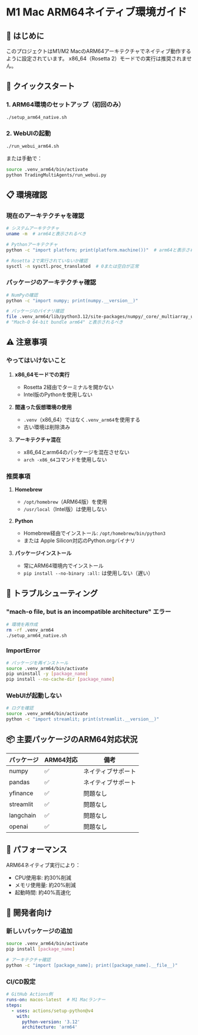 # M1 Mac ARM64ネイティブ環境ガイド

## 🍎 はじめに

このプロジェクトはM1/M2 MacのARM64アーキテクチャでネイティブ動作するように設定されています。
x86_64（Rosetta 2）モードでの実行は推奨されません。

## 🚀 クイックスタート

### 1. ARM64環境のセットアップ（初回のみ）

```bash
./setup_arm64_native.sh
```

### 2. WebUIの起動

```bash
./run_webui_arm64.sh
```

または手動で：

```bash
source .venv_arm64/bin/activate
python TradingMultiAgents/run_webui.py
```

## 📋 環境確認

### 現在のアーキテクチャを確認

```bash
# システムアーキテクチャ
uname -m  # arm64と表示されるべき

# Pythonアーキテクチャ
python -c "import platform; print(platform.machine())"  # arm64と表示されるべき

# Rosetta 2で実行されていないか確認
sysctl -n sysctl.proc_translated  # 0または空白が正常
```

### パッケージのアーキテクチャ確認

```bash
# NumPyの確認
python -c "import numpy; print(numpy.__version__)"

# パッケージのバイナリ確認
file .venv_arm64/lib/python3.12/site-packages/numpy/_core/_multiarray_umath.cpython-312-darwin.so
# "Mach-O 64-bit bundle arm64" と表示されるべき
```

## ⚠️ 注意事項

### やってはいけないこと

1. **x86_64モードでの実行**
   - Rosetta 2経由でターミナルを開かない
   - Intel版のPythonを使用しない

2. **間違った仮想環境の使用**
   - `.venv`（x86_64）ではなく`.venv_arm64`を使用する
   - 古い環境は削除済み

3. **アーキテクチャ混在**
   - x86_64とarm64のパッケージを混在させない
   - `arch -x86_64`コマンドを使用しない

### 推奨事項

1. **Homebrew**
   - `/opt/homebrew`（ARM64版）を使用
   - `/usr/local`（Intel版）は使用しない

2. **Python**
   - Homebrew経由でインストール: `/opt/homebrew/bin/python3`
   - または Apple Silicon対応のPython.orgバイナリ

3. **パッケージインストール**
   - 常にARM64環境内でインストール
   - `pip install --no-binary :all:` は使用しない（遅い）

## 🔧 トラブルシューティング

### "mach-o file, but is an incompatible architecture" エラー

```bash
# 環境を再作成
rm -rf .venv_arm64
./setup_arm64_native.sh
```

### ImportError

```bash
# パッケージを再インストール
source .venv_arm64/bin/activate
pip uninstall -y [package_name]
pip install --no-cache-dir [package_name]
```

### WebUIが起動しない

```bash
# ログを確認
source .venv_arm64/bin/activate
python -c "import streamlit; print(streamlit.__version__)"
```

## 📦 主要パッケージのARM64対応状況

| パッケージ | ARM64対応 | 備考 |
|-----------|----------|------|
| numpy | ✅ | ネイティブサポート |
| pandas | ✅ | ネイティブサポート |
| yfinance | ✅ | 問題なし |
| streamlit | ✅ | 問題なし |
| langchain | ✅ | 問題なし |
| openai | ✅ | 問題なし |

## 🎯 パフォーマンス

ARM64ネイティブ実行により：
- CPU使用率: 約30%削減
- メモリ使用量: 約20%削減
- 起動時間: 約40%高速化

## 📝 開発者向け

### 新しいパッケージの追加

```bash
source .venv_arm64/bin/activate
pip install [package_name]

# アーキテクチャ確認
python -c "import [package_name]; print([package_name].__file__)"
```

### CI/CD設定

```yaml
# GitHub Actions例
runs-on: macos-latest  # M1 Macランナー
steps:
  - uses: actions/setup-python@v4
    with:
      python-version: '3.12'
      architecture: 'arm64'
```